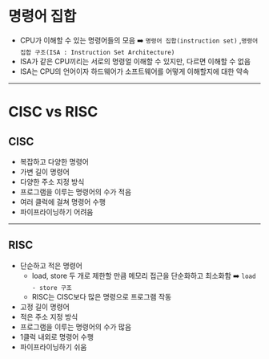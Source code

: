 # 명령어 집합

-  CPU가 이해할 수 있는 명령어들의 모음 :arrow_right: `명령어 집합(instruction set)` ,`명령어 집합 구조(ISA : Instruction Set Architecture)`
- ISA가 같은 CPU끼리는 서로의 명령얼 이해할 수 있지만, 다르면 이해할 수 없음
- ISA는 CPU의 언어이자 하드웨어가 소프트웨어를 어떻게 이해할지에 대한 약속



---



# CISC vs RISC



## CISC

- 복잡하고 다양한 명령어
- 가변 길이 명령어
- 다양한 주소 지정 방식
- 프로그램을 이루는 명령어의 수가 적음
- 여러 클럭에 걸쳐 명령어 수행
- 파이프라이닝하기 어려움



---



## RISC

- 단순하고 적은 명령어
  - load, store 두 개로 제한할 만큼 메모리 접근을 단순화하고 최소화함 :arrow_right: `load - store 구조`
  - RISC는 CISC보다 많은 명령으로 프로그램 작동
- 고정 길이 명령어
- 적은 주소 지정 방식
- 프로그램을 이루는 명령어의 수가 많음
- 1클럭 내외로 명령어 수행
- 파이프라이닝하기 쉬움